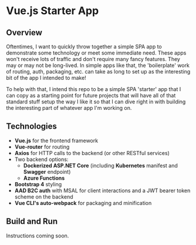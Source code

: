 # Vue.js Starter App

## Overview

Oftentimes, I want to quickly throw together a simple SPA app to demonstrate some technology or meet some immediate need. These apps won't receive lots of traffic and don't require many fancy features. They may or may not be long-lived. In simple apps like that, the 'boilerplate' work of routing, auth, packaging, etc. can take as long to set up as the interesting bit of the app I intended to make!

To help with that, I intend this repo to be a simple SPA 'starter' app that I can copy as a starting point for future projects that will have all of that standard stuff setup the way I like it so that I can dive right in with building the interesting part of whatever app I'm working on.

## Technologies

* **Vue.js** for the frontend framework
* **Vue-router** for routing
* **Axios** for HTTP calls to the backend (or other RESTful services)
* Two backend options:
  * **Dockerized ASP.NET Core** (including **Kubernetes** manifest and **Swagger** endpoint)
  * **Azure Functions**
* **Bootstrap 4** styling
* **AAD B2C auth** with MSAL for client interactions and a JWT bearer token scheme on the backend
* **Vue CLI's auto-webpack** for packaging and minification

## Build and Run

Instructions coming soon.
